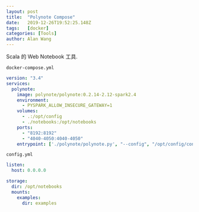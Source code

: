 ```yaml
---
layout: post
title:  "Polynote Compose"
date:   2019-12-26T19:52:25.148Z
tags:   [docker]
categories: [Tools]
author: Alan Wang
---
```


Scala 的  Web Notebook 工具.

`docker-compose.yml`
```yaml
version: "3.4"
services:
  polynote:
    image: polynote/polynote:0.2.14-2.12-spark2.4
    environment:
      - PYSPARK_ALLOW_INSECURE_GATEWAY=1
    volumes:
      - .:/opt/config
      - ./notebooks:/opt/notebooks
    ports:
      - "8192:8192"
      - "4040-4050:4040-4050"
    entrypoint: ['./polynote/polynote.py', "--config", "/opt/config/config.yml"]
```

`config.yml`
```yaml
listen:
  host: 0.0.0.0

storage:
  dir: /opt/notebooks
  mounts:
    examples:
      dir: examples
```